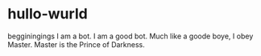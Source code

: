 # hullo-wurld
begginingings
I am a bot. I am a good bot. Much like a goode boye, I obey Master. Master is the Prince of Darkness. 

